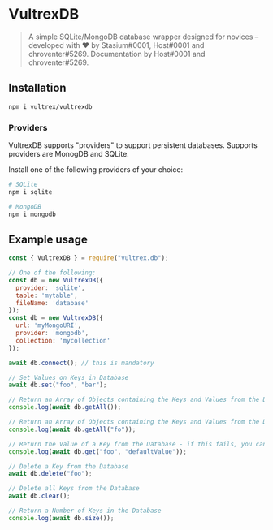 # VultrexDB

> A simple SQLite/MongoDB database wrapper designed for novices – developed with ♥ by Stasium#0001, Host#0001 and chroventer#5269. Documentation by Host#0001 and chroventer#5269.

## Installation
```bash
npm i vultrex/vultrexdb
```

### Providers

VultrexDB supports "providers" to support persistent databases. Supports providers are MonogDB and SQLite.

Install one of the following providers of your choice: 

```bash
# SQLite
npm i sqlite

# MongoDB
npm i mongodb
```
 
## Example usage

```javascript
const { VultrexDB } = require("vultrex.db");

// One of the following:
const db = new VultrexDB({
  provider: 'sqlite',
  table: 'mytable',
  fileName: 'database'
});
const db = new VultrexDB({
  url: 'myMongoURI',
  provider: 'mongodb',
  collection: 'mycollection'
});

await db.connect(); // this is mandatory

// Set Values on Keys in Database
await db.set("foo", "bar");

// Return an Array of Objects containing the Keys and Values from the Database
console.log(await db.getAll());

// Return an Array of Objects containing the Keys and Values from the Database which includes the characters "fo" in the key
console.log(await db.getAll("fo")); 

// Return the Value of a Key from the Database - if this fails, you can return a optional Default Value
console.log(await db.get("foo", "defaultValue"));

// Delete a Key from the Database
await db.delete("foo");

// Delete all Keys from the Database
await db.clear();

// Return a Number of Keys in the Database
console.log(await db.size());
```
